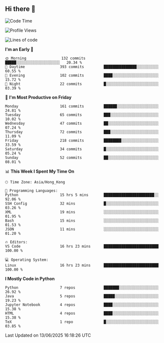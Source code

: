 ## Hi there 👋

<!--
**gessiegulugulu/gessiegulugulu** is a ✨ _special_ ✨ repository because its `README.md` (this file) appears on your GitHub profile.

Here are some ideas to get you started:

- 🔭 I’m currently working on ...
- 🌱 I’m currently learning ...
- 👯 I’m looking to collaborate on ...
- 🤔 I’m looking for help with ...
- 💬 Ask me about ...
- 📫 How to reach me: ...
- 😄 Pronouns: ...
- ⚡ Fun fact: ...
-->

<!--START_SECTION:waka-->
![Code Time](http://img.shields.io/badge/Code%20Time-465%20hrs%2034%20mins-blue)

![Profile Views](http://img.shields.io/badge/Profile%20Views-61-blue)

![Lines of code](https://img.shields.io/badge/From%20Hello%20World%20I%27ve%20Written-3.6%20million%20lines%20of%20code-blue)

**I'm an Early 🐤** 

```text
🌞 Morning                132 commits         █████░░░░░░░░░░░░░░░░░░░░   20.34 % 
🌆 Daytime                393 commits         ███████████████░░░░░░░░░░   60.55 % 
🌃 Evening                102 commits         ████░░░░░░░░░░░░░░░░░░░░░   15.72 % 
🌙 Night                  22 commits          █░░░░░░░░░░░░░░░░░░░░░░░░   03.39 % 
```
📅 **I'm Most Productive on Friday** 

```text
Monday                   161 commits         ██████░░░░░░░░░░░░░░░░░░░   24.81 % 
Tuesday                  65 commits          ███░░░░░░░░░░░░░░░░░░░░░░   10.02 % 
Wednesday                47 commits          ██░░░░░░░░░░░░░░░░░░░░░░░   07.24 % 
Thursday                 72 commits          ███░░░░░░░░░░░░░░░░░░░░░░   11.09 % 
Friday                   218 commits         ████████░░░░░░░░░░░░░░░░░   33.59 % 
Saturday                 34 commits          █░░░░░░░░░░░░░░░░░░░░░░░░   05.24 % 
Sunday                   52 commits          ██░░░░░░░░░░░░░░░░░░░░░░░   08.01 % 
```


📊 **This Week I Spent My Time On** 

```text
🕑︎ Time Zone: Asia/Hong_Kong

💬 Programming Languages: 
Python                   15 hrs 5 mins       ███████████████████████░░   92.06 % 
SSH Config               32 mins             █░░░░░░░░░░░░░░░░░░░░░░░░   03.26 % 
XML                      19 mins             ░░░░░░░░░░░░░░░░░░░░░░░░░   01.95 % 
Bash                     15 mins             ░░░░░░░░░░░░░░░░░░░░░░░░░   01.53 % 
JSON                     11 mins             ░░░░░░░░░░░░░░░░░░░░░░░░░   01.20 % 

🔥 Editors: 
VS Code                  16 hrs 23 mins      █████████████████████████   100.00 % 

💻 Operating System: 
Linux                    16 hrs 23 mins      █████████████████████████   100.00 % 
```

**I Mostly Code in Python** 

```text
Python                   7 repos             ███████░░░░░░░░░░░░░░░░░░   26.92 % 
Java                     5 repos             █████░░░░░░░░░░░░░░░░░░░░   19.23 % 
Jupyter Notebook         4 repos             ████░░░░░░░░░░░░░░░░░░░░░   15.38 % 
HTML                     4 repos             ████░░░░░░░░░░░░░░░░░░░░░   15.38 % 
TeX                      1 repo              █░░░░░░░░░░░░░░░░░░░░░░░░   03.85 % 
```




 Last Updated on 13/06/2025 16:18:26 UTC
<!--END_SECTION:waka-->

